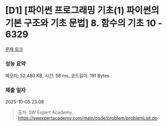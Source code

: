 # [D1] [파이썬 프로그래밍 기초(1) 파이썬의 기본 구조와 기초 문법] 8. 함수의 기초 10 - 6329 

[문제 링크](https://swexpertacademy.com/main/code/problem/problemDetail.do?contestProbId=AWcWMsaK5eYDFAU4) 

### 성능 요약

메모리: 52,480 KB, 시간: 58 ms, 코드길이: 191 Bytes

### 제출 일자

2025-10-05 23:08



> 출처: SW Expert Academy, https://swexpertacademy.com/main/code/problem/problemList.do